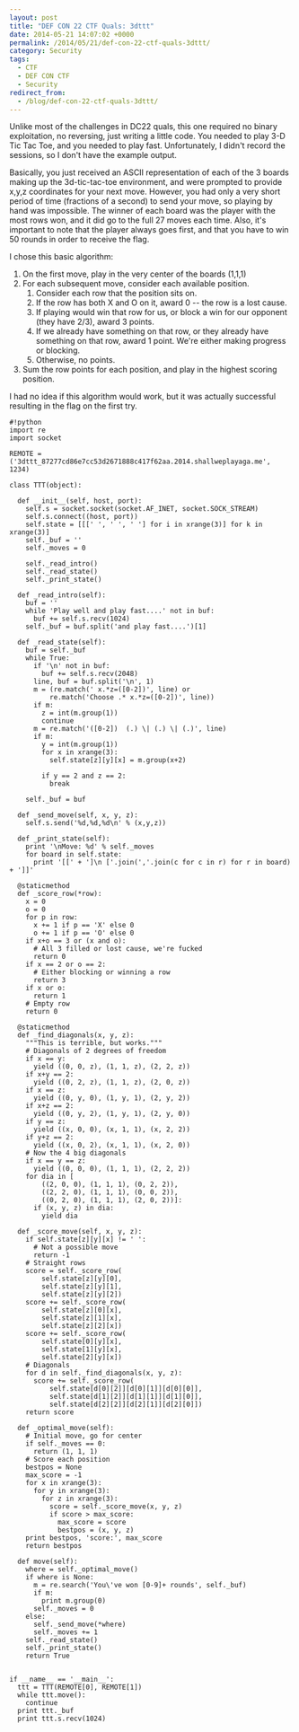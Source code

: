 ```yaml
---
layout: post
title: "DEF CON 22 CTF Quals: 3dttt"
date: 2014-05-21 14:07:02 +0000
permalink: /2014/05/21/def-con-22-ctf-quals-3dttt/
category: Security
tags:
  - CTF
  - DEF CON CTF
  - Security
redirect_from:
  - /blog/def-con-22-ctf-quals-3dttt/
---
```

Unlike most of the challenges in DC22 quals, this one required no binary exploitation, no reversing, just writing a little code.  You needed to play 3-D Tic Tac Toe, and you needed to play fast.  Unfortunately, I didn't record the sessions, so I don't have the example output.

Basically, you just received an ASCII representation of each of the 3 boards making up the 3d-tic-tac-toe environment, and were prompted to provide x,y,z coordinates for your next move.  However, you had only a very short period of time (fractions of a second) to send your move, so playing by hand was impossible.  The winner of each board was the player with the most rows won, and it did go to the full 27 moves each time.  Also, it's important to note that the player always goes first, and that you have to win 50 rounds in order to receive the flag.

I chose this basic algorithm:

1. On the first move, play in the very center of the boards (1,1,1)
2. For each subsequent move, consider each available position.
    1. Consider each row that the position sits on.
    2. If the row has both X and O on it, award 0 -- the row is a lost cause.
    3. If playing would win that row for us, or block a win for our opponent (they have 2/3), award 3 points.
    4. If we already have something on that row, or they already have something on that row, award 1 point.  We're either making progress or blocking.
    5. Otherwise, no points.
3. Sum the row points for each position, and play in the highest scoring position.

I had no idea if this algorithm would work, but it was actually successful resulting in the flag on the first try.

    #!python
    import re
    import socket
    
    REMOTE = ('3dttt_87277cd86e7cc53d2671888c417f62aa.2014.shallweplayaga.me', 1234)
    
    class TTT(object):
    
      def __init__(self, host, port):
        self.s = socket.socket(socket.AF_INET, socket.SOCK_STREAM)
        self.s.connect((host, port))
        self.state = [[[' ', ' ', ' '] for i in xrange(3)] for k in xrange(3)]
        self._buf = ''
        self._moves = 0
    
        self._read_intro()
        self._read_state()
        self._print_state()
    
      def _read_intro(self):
        buf = ''
        while 'Play well and play fast....' not in buf:
          buf += self.s.recv(1024)
        self._buf = buf.split('and play fast....')[1]
    
      def _read_state(self):
        buf = self._buf
        while True:
          if '\n' not in buf:
            buf += self.s.recv(2048)
          line, buf = buf.split('\n', 1)
          m = (re.match(' x.*z=([0-2])', line) or 
              re.match('Choose .* x.*z=([0-2])', line))
          if m:
            z = int(m.group(1))
            continue
          m = re.match('([0-2])  (.) \| (.) \| (.)', line)
          if m:
            y = int(m.group(1))
            for x in xrange(3):
              self.state[z][y][x] = m.group(x+2)
    
            if y == 2 and z == 2:
              break
    
        self._buf = buf
    
      def _send_move(self, x, y, z):
        self.s.send('%d,%d,%d\n' % (x,y,z))
    
      def _print_state(self):
        print '\nMove: %d' % self._moves
        for board in self.state:
          print '[[' + ']\n ['.join(','.join(c for c in r) for r in board) + ']]'
    
      @staticmethod
      def _score_row(*row):
        x = 0
        o = 0
        for p in row:
          x += 1 if p == 'X' else 0
          o += 1 if p == 'O' else 0
        if x+o == 3 or (x and o):
          # All 3 filled or lost cause, we're fucked
          return 0
        if x == 2 or o == 2:
          # Either blocking or winning a row
          return 3
        if x or o:
          return 1
        # Empty row
        return 0
    
      @staticmethod
      def _find_diagonals(x, y, z):
        """This is terrible, but works."""
        # Diagonals of 2 degrees of freedom
        if x == y:
          yield ((0, 0, z), (1, 1, z), (2, 2, z))
        if x+y == 2:
          yield ((0, 2, z), (1, 1, z), (2, 0, z))
        if x == z:
          yield ((0, y, 0), (1, y, 1), (2, y, 2))
        if x+z == 2:
          yield ((0, y, 2), (1, y, 1), (2, y, 0))
        if y == z:
          yield ((x, 0, 0), (x, 1, 1), (x, 2, 2))
        if y+z == 2:
          yield ((x, 0, 2), (x, 1, 1), (x, 2, 0))
        # Now the 4 big diagonals
        if x == y == z:
          yield ((0, 0, 0), (1, 1, 1), (2, 2, 2))
        for dia in [
            ((2, 0, 0), (1, 1, 1), (0, 2, 2)),
            ((2, 2, 0), (1, 1, 1), (0, 0, 2)),
            ((0, 2, 0), (1, 1, 1), (2, 0, 2))]:
          if (x, y, z) in dia:
            yield dia
    
      def _score_move(self, x, y, z):
        if self.state[z][y][x] != ' ':
          # Not a possible move
          return -1
        # Straight rows
        score = self._score_row(
            self.state[z][y][0],
            self.state[z][y][1],
            self.state[z][y][2])
        score += self._score_row(
            self.state[z][0][x],
            self.state[z][1][x],
            self.state[z][2][x])
        score += self._score_row(
            self.state[0][y][x],
            self.state[1][y][x],
            self.state[2][y][x])
        # Diagonals
        for d in self._find_diagonals(x, y, z):
          score += self._score_row(
              self.state[d[0][2]][d[0][1]][d[0][0]],
              self.state[d[1][2]][d[1][1]][d[1][0]],
              self.state[d[2][2]][d[2][1]][d[2][0]])
        return score
    
      def _optimal_move(self):
        # Initial move, go for center
        if self._moves == 0:
          return (1, 1, 1)
        # Score each position
        bestpos = None
        max_score = -1
        for x in xrange(3):
          for y in xrange(3):
            for z in xrange(3):
              score = self._score_move(x, y, z)
              if score > max_score:
                max_score = score
                bestpos = (x, y, z)
        print bestpos, 'score:', max_score
        return bestpos
    
      def move(self):
        where = self._optimal_move()
        if where is None:
          m = re.search('You\'ve won [0-9]+ rounds', self._buf)
          if m:
            print m.group(0)
          self._moves = 0
        else:
          self._send_move(*where)
          self._moves += 1
        self._read_state()
        self._print_state()
        return True
    
    
    if __name__ == '__main__':
      ttt = TTT(REMOTE[0], REMOTE[1])
      while ttt.move():
        continue
      print ttt._buf
      print ttt.s.recv(1024)

